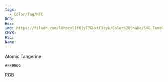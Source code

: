 ```yaml
---
tags:
  - Color/Tag/NTC
RGB:
Hex:
img: https://filedn.com/l0hpzxl1f01yT7GHxtF8cyk/Color%20Snake/SVG_Tumb%20Mass%20No%20Name/FF9966.svg
CMYK:
HSL:
Name:
---
```

Atomic Tangerine
```palette
#FF9966
```
RGB

